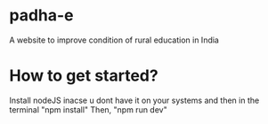 # padha-e
A website to improve condition of rural education in India
# How to get started?
Install nodeJS inacse u dont have it on your systems and then in the terminal "npm install" 
Then, "npm run dev" 

